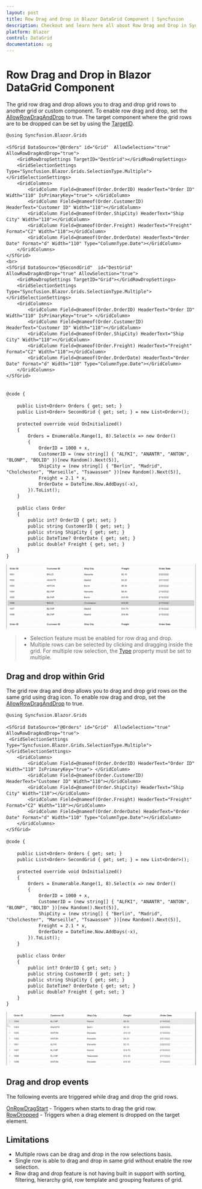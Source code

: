 ```yaml
---
layout: post
title: Row Drag and Drop in Blazor DataGrid Component | Syncfusion
description: Checkout and learn here all about Row Drag and Drop in Syncfusion Blazor DataGrid component and much more details.
platform: Blazor
control: DataGrid
documentation: ug
---
```


# Row Drag and Drop in Blazor DataGrid Component

The grid row drag and drop allows you to drag and drop grid rows to another grid or custom component. To enable row drag and drop, set the [AllowRowDragAndDrop](https://help.syncfusion.com/cr/blazor/Syncfusion.Blazor.Grids.SfGrid-1.html#Syncfusion_Blazor_Grids_SfGrid_1_AllowRowDragAndDrop) to true. The target component where the grid rows are to be dropped can be set by using the [TargetID](https://help.syncfusion.com/cr/blazor/Syncfusion.Blazor.Grids.GridRowDropSettings.html#Syncfusion_Blazor_Grids_GridRowDropSettings_TargetID).

```cshtml
@using Syncfusion.Blazor.Grids

<SfGrid DataSource="@Orders" id="Grid"  AllowSelection="true"  AllowRowDragAndDrop="true">
    <GridRowDropSettings TargetID="DestGrid"></GridRowDropSettings>
    <GridSelectionSettings Type="Syncfusion.Blazor.Grids.SelectionType.Multiple"></GridSelectionSettings>
    <GridColumns>
        <GridColumn Field=@nameof(Order.OrderID) HeaderText="Order ID" Width="110" IsPrimaryKey="true"> </GridColumn>
        <GridColumn Field=@nameof(Order.CustomerID) HeaderText="Customer ID" Width="110"></GridColumn>
        <GridColumn Field=@nameof(Order.ShipCity) HeaderText="Ship City" Width="110"></GridColumn>
        <GridColumn Field=@nameof(Order.Freight) HeaderText="Freight" Format="C2" Width="110"></GridColumn>
        <GridColumn Field=@nameof(Order.OrderDate) HeaderText="Order Date" Format="d" Width="110" Type="ColumnType.Date"></GridColumn>
    </GridColumns>
</SfGrid>
<br>
<SfGrid DataSource="@SecondGrid"  id="DestGrid" AllowRowDragAndDrop="true" AllowSelection="true">
    <GridRowDropSettings TargetID="Grid"></GridRowDropSettings>
    <GridSelectionSettings Type="Syncfusion.Blazor.Grids.SelectionType.Multiple"></GridSelectionSettings>
    <GridColumns>
        <GridColumn Field=@nameof(Order.OrderID) HeaderText="Order ID" Width="110" IsPrimaryKey="true"> </GridColumn>
        <GridColumn Field=@nameof(Order.CustomerID) HeaderText="Customer ID" Width="110"></GridColumn>
        <GridColumn Field=@nameof(Order.ShipCity) HeaderText="Ship City" Width="110"></GridColumn>
        <GridColumn Field=@nameof(Order.Freight) HeaderText="Freight" Format="C2" Width="110"></GridColumn>
        <GridColumn Field=@nameof(Order.OrderDate) HeaderText="Order Date" Format="d" Width="110" Type="ColumnType.Date"></GridColumn>
    </GridColumns>
</SfGrid>


@code {

    public List<Order> Orders { get; set; }
    public List<Order> SecondGrid { get; set; } = new List<Order>();

    protected override void OnInitialized()
    {
        Orders = Enumerable.Range(1, 8).Select(x => new Order()
        {
            OrderID = 1000 + x,
            CustomerID = (new string[] { "ALFKI", "ANANTR", "ANTON", "BLONP", "BOLID" })[new Random().Next(5)],
            ShipCity = (new string[] { "Berlin", "Madrid", "Cholchester", "Marseille", "Tsawassen" })[new Random().Next(5)],
            Freight = 2.1 * x,
            OrderDate = DateTime.Now.AddDays(-x),
        }).ToList();
    }

    public class Order
    {
        public int? OrderID { get; set; }
        public string CustomerID { get; set; }
        public string ShipCity { get; set; }
        public DateTime? OrderDate { get; set; }
        public double? Freight { get; set; }
    }
}
```

![Row Drag and Drop in Blazor DataGrid](./images/blazor-datagrid-row-drag-and-drop.gif)

> * Selection feature must be enabled for row drag and drop.
> * Multiple rows can be selected by clicking and dragging inside the grid. For multiple row selection, the [Type](https://help.syncfusion.com/cr/blazor/Syncfusion.Blazor.Grids.GridSelectionSettings.html#Syncfusion_Blazor_Grids_GridSelectionSettings_Type) property must be set to multiple.

## Drag and drop within Grid

The grid row drag and drop allows you to drag and drop grid rows on the same grid using drag icon. To enable row drag and drop, set the [AllowRowDragAndDrop](https://help.syncfusion.com/cr/blazor/Syncfusion.Blazor.Grids.SfGrid-1.html#Syncfusion_Blazor_Grids_SfGrid_1_AllowRowDragAndDrop) to true.

```cshtml
@using Syncfusion.Blazor.Grids

<SfGrid DataSource="@Orders" id="Grid"  AllowSelection="true"  AllowRowDragAndDrop="true">
 <GridSelectionSettings Type="Syncfusion.Blazor.Grids.SelectionType.Multiple"></GridSelectionSettings>
    <GridColumns>
        <GridColumn Field=@nameof(Order.OrderID) HeaderText="Order ID" Width="110" IsPrimaryKey="true"> </GridColumn>
        <GridColumn Field=@nameof(Order.CustomerID) HeaderText="Customer ID" Width="110"></GridColumn>
        <GridColumn Field=@nameof(Order.ShipCity) HeaderText="Ship City" Width="110"></GridColumn>
        <GridColumn Field=@nameof(Order.Freight) HeaderText="Freight" Format="C2" Width="110"></GridColumn>
        <GridColumn Field=@nameof(Order.OrderDate) HeaderText="Order Date" Format="d" Width="110" Type="ColumnType.Date"></GridColumn>
    </GridColumns>
</SfGrid>

@code {

    public List<Order> Orders { get; set; }
    public List<Order> SecondGrid { get; set; } = new List<Order>();

    protected override void OnInitialized()
    {
        Orders = Enumerable.Range(1, 8).Select(x => new Order()
        {
            OrderID = 1000 + x,
            CustomerID = (new string[] { "ALFKI", "ANANTR", "ANTON", "BLONP", "BOLID" })[new Random().Next(5)],
            ShipCity = (new string[] { "Berlin", "Madrid", "Cholchester", "Marseille", "Tsawassen" })[new Random().Next(5)],
            Freight = 2.1 * x,
            OrderDate = DateTime.Now.AddDays(-x),
        }).ToList();
    }

    public class Order
    {
        public int? OrderID { get; set; }
        public string CustomerID { get; set; }
        public string ShipCity { get; set; }
        public DateTime? OrderDate { get; set; }
        public double? Freight { get; set; }
    }
}
```

![Drag and Drop within Blazor DataGrid](./images/drag-and-drop-within-blazor-datagrid.gif)

## Drag and drop events

The following events are triggered while drag and drop the grid rows.

[OnRowDragStart](https://help.syncfusion.com/cr/blazor/Syncfusion.Blazor.Grids.GridEvents-1.html#Syncfusion_Blazor_Grids_GridEvents_1_OnRowDragStart) - Triggers when starts to drag the grid row.<br/>
[RowDropped](https://help.syncfusion.com/cr/blazor/Syncfusion.Blazor.Grids.GridEvents-1.html#Syncfusion_Blazor_Grids_GridEvents_1_RowDropped) -  Triggers when a drag element is dropped on the target element.

## Limitations

* Multiple rows can be drag and drop in the row selections basis.
* Single row is able to drag and drop in same grid without enable the row selection.
* Row drag and drop feature is not having built in support with sorting, filtering, hierarchy grid, row template and grouping features of grid.